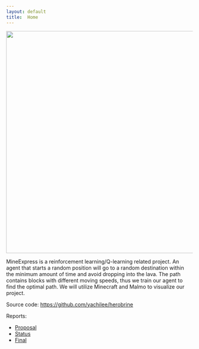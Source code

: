 ```yaml
---
layout: default
title:  Home
---
```

<p align="center">
  <img src="https://media1.tenor.com/images/7801bee0047e68a6751eb689aa81e9d9/tenor.gif?itemid=20506962" width="600" >
</p>

MineExpress is a reinforcement learning/Q-learning related project. An agent that starts a random position will go to a random destination within the minimum amount of time and avoid dropping into the lava. The path contains blocks with different moving speeds, thus we train our agent to find the optimal path. We will utilize Minecraft and Malmo to visualize our project. 




Source code: https://github.com/yachilee/herobrine

Reports:

- [Proposal](proposal.html)
- [Status](status.html)
- [Final](final.html)
